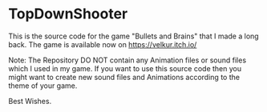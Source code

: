 # TopDownShooter
This is the source code for the game "Bullets and Brains" that I made a long back. The game is available now on https://velkur.itch.io/

Note: The Repository DO NOT contain any Animation files or sound files which I used in my game. If you want to use this source code then you might want to create new sound files and Animations according to the theme of your game.

Best Wishes.
